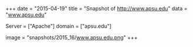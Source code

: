 
+++
date = "2015-04-19"
title = "Snapshot of http://www.apsu.edu"
data = "www.apsu.edu"

Server = ["Apache"]
domain = ["apsu.edu"]

  image = "snapshots/2015_16/www.apsu.edu.png"
+++
#
